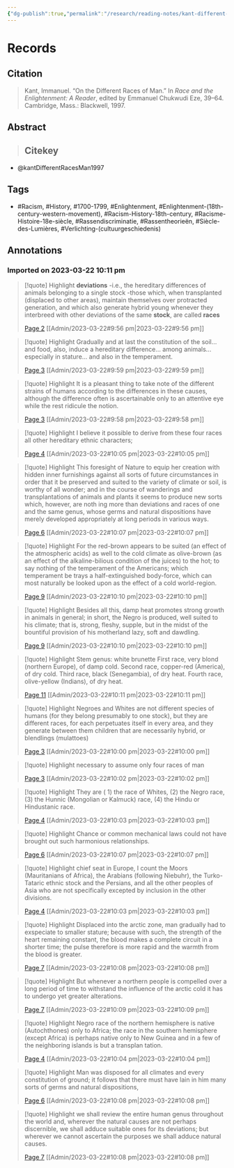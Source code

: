 ```yaml
---
{"dg-publish":true,"permalink":"/research/reading-notes/kant-different-races-man1997/","tags":["gardenEntry"]}
---
```



# Records
## Citation
> Kant, Immanuel. “On the Different Races of Man.” In _Race and the Enlightenment: A Reader_, edited by Emmanuel Chukwudi Eze, 39–64. Cambridge, Mass.: Blackwell, 1997.

## Abstract
>## Citekey
- @kantDifferentRacesMan1997

## Tags
- #Racism, #History, #1700-1799, #Enlightenment, #Enlightenment-(18th-century-western-movement), #Racism-History-18th-century, #Racisme-Histoire-18e-siècle, #Rassendiscriminatie, #Rassentheorieën, #Siècle-des-Lumières, #Verlichting-(cultuurgeschiedenis)

## Annotations

### Imported on 2023-03-22 10:11 pm

> [!quote] Highlight
> **deviations** -i.e., the hereditary differences of animals belonging to a single stock -those which, when trans­planted (displaced to other areas), maintain themselves over protracted generation, and which also generate hybrid young whenever they interbreed with other deviations of the same **stock**, are called **races**
>
> [Page 2](zotero://open-pdf/library/items/ULJH7UJH?page=2) [[Admin/2023-03-22#9:56 pm\|2023-03-22#9:56 pm]]

> [!quote] Highlight
> Gradually and at last the constitu­tion of the soil... and food, also, induce a hereditary difference... among animals... especially in stature... and also in the temperament.
>
> [Page 3](zotero://open-pdf/library/items/ULJH7UJH?page=3) [[Admin/2023-03-22#9:59 pm\|2023-03-22#9:59 pm]]

> [!quote] Highlight
> It is a pleasant thing to take note of the different strains of humans according to the differences in these causes, although the difference often is ascertainable only to an attentive eye while the rest ridicule the notion.
>
> [Page 3](zotero://open-pdf/library/items/ULJH7UJH?page=3) [[Admin/2023-03-22#9:58 pm\|2023-03-22#9:58 pm]]

> [!quote] Highlight
> I believe it possible to derive from these four races all other hereditary ethnic characters;
>
> [Page 4](zotero://open-pdf/library/items/ULJH7UJH?page=4) [[Admin/2023-03-22#10:05 pm\|2023-03-22#10:05 pm]]

> [!quote] Highlight
> This foresight of Nature to equip her creation with hidden inner furnishings against all sorts of future circumstances in order that it be preserved and suited to the variety of climate or soil, is worthy of all wonder; and in the course of wanderings and transplantations of animals and plants it seems to produce new sorts which, however, are noth­ ing more than deviations and races of one and the same genus, whose germs and natural dispositions have merely developed appropriately at long periods in various ways.
>
> [Page 6](zotero://open-pdf/library/items/ULJH7UJH?page=6) [[Admin/2023-03-22#10:07 pm\|2023-03-22#10:07 pm]]

> [!quote] Highlight
> For the red-brown appears to be suited (an effect of the atmospheric acids) as well to the cold climate as olive-brown (as an effect of the alkaline-bilious condition of the juices) to the hot; to say nothing of the temperament of the Americans; which temperament be­ trays a half-extinguished body-force, which can most naturally be looked upon as the effect of a cold world-region.
>
> [Page 9](zotero://open-pdf/library/items/ULJH7UJH?page=9) [[Admin/2023-03-22#10:10 pm\|2023-03-22#10:10 pm]]

> [!quote] Highlight
> Besides all this, damp heat promotes strong growth in animals in general; in short, the Negro is produced, well suited to his climate; that is, strong, fleshy, supple, but in the midst of the bountiful provision of his motherland lazy, soft and dawdling.
>
> [Page 9](zotero://open-pdf/library/items/ULJH7UJH?page=9) [[Admin/2023-03-22#10:10 pm\|2023-03-22#10:10 pm]]

> [!quote] Highlight
> Stem genus: white brunette First race, very blond (northern Europe), of damp cold. Second race, copper-red (America), of dry cold. Third race, black (Senegambia), of dry heat. Fourth race, olive-yellow (Indians), of dry heat.
>
> [Page 11](zotero://open-pdf/library/items/ULJH7UJH?page=11) [[Admin/2023-03-22#10:11 pm\|2023-03-22#10:11 pm]]

> [!quote] Highlight
> Negroes and Whites are not different species of humans (for they belong presumably to one stock), but they are different races, for each perpetuates itself in every area, and they generate between them children that are necessarily hybrid, or blendlings (mulattoes)
>
> [Page 3](zotero://open-pdf/library/items/ULJH7UJH?page=3) [[Admin/2023-03-22#10:00 pm\|2023-03-22#10:00 pm]]

> [!quote] Highlight
> necessary to assume only four races of man
>
> [Page 3](zotero://open-pdf/library/items/ULJH7UJH?page=3) [[Admin/2023-03-22#10:02 pm\|2023-03-22#10:02 pm]]

> [!quote] Highlight
> They are ( 1) the race of Whites, (2) the Negro race, (3) the Hunnic (Mongolian or Kalmuck) race, (4) the Hindu or Hindustanic race.
>
> [Page 4](zotero://open-pdf/library/items/ULJH7UJH?page=4) [[Admin/2023-03-22#10:03 pm\|2023-03-22#10:03 pm]]

> [!quote] Highlight
> Chance or common mechanical laws could not have brought out such harmonious relationships.
>
> [Page 6](zotero://open-pdf/library/items/ULJH7UJH?page=6) [[Admin/2023-03-22#10:07 pm\|2023-03-22#10:07 pm]]

> [!quote] Highlight
> chief seat in Europe, I count the Moors (Mauritanians of Africa), the Arabians (following Niebuhr), the Turko-Tataric ethnic stock and the Persians, and all the other peoples of Asia who are not specifically excepted by inclusion in the other divisions.
>
> [Page 4](zotero://open-pdf/library/items/ULJH7UJH?page=4) [[Admin/2023-03-22#10:03 pm\|2023-03-22#10:03 pm]]

> [!quote] Highlight
> Displaced into the arctic zone, man gradually had to exspeciate to smaller stature; because with such, the strength of the heart remaining constant, the blood makes a complete circuit in a shorter time; the pulse therefore is more rapid and the warmth from the blood is greater.
>
> [Page 7](zotero://open-pdf/library/items/ULJH7UJH?page=7) [[Admin/2023-03-22#10:08 pm\|2023-03-22#10:08 pm]]

> [!quote] Highlight
> But whenever a northern people is compelled over a long period of time to withstand the influence of the arctic cold it has to undergo yet greater alterations.
>
> [Page 7](zotero://open-pdf/library/items/ULJH7UJH?page=7) [[Admin/2023-03-22#10:09 pm\|2023-03-22#10:09 pm]]

> [!quote] Highlight
> Negro race of the northern hemisphere is native (Autochthones) only to Africa; the race in the southern hemisphere (except Africa) is perhaps native only to New Guinea and in a few of the neighboring islands is but a transplan­ tation.
>
> [Page 4](zotero://open-pdf/library/items/ULJH7UJH?page=4) [[Admin/2023-03-22#10:04 pm\|2023-03-22#10:04 pm]]

> [!quote] Highlight
> Man was disposed for all climates and every constitution of ground; it follows that there must have lain in him many sorts of germs and natural dispositions,
>
> [Page 6](zotero://open-pdf/library/items/ULJH7UJH?page=6) [[Admin/2023-03-22#10:08 pm\|2023-03-22#10:08 pm]]

> [!quote] Highlight
> we shall review the entire human genus throughout the world and, wherever the natural causes are not perhaps discernible, we shall adduce suitable ones for its deviations; but wherever we cannot ascertain the purposes we shall adduce natural causes.
>
> [Page 7](zotero://open-pdf/library/items/ULJH7UJH?page=7) [[Admin/2023-03-22#10:08 pm\|2023-03-22#10:08 pm]]





